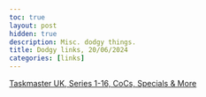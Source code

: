 ```yaml
---
toc: true
layout: post
hidden: true
description: Misc. dodgy things.
title: Dodgy links, 20/06/2024
categories: [links]
---
```


[Taskmaster UK, Series 1-16, CoCs, Specials & More](https://www.reddit.com/r/panelshow/comments/1979v30/taskmaster_uk_series_116_cocs_specials_more/)


